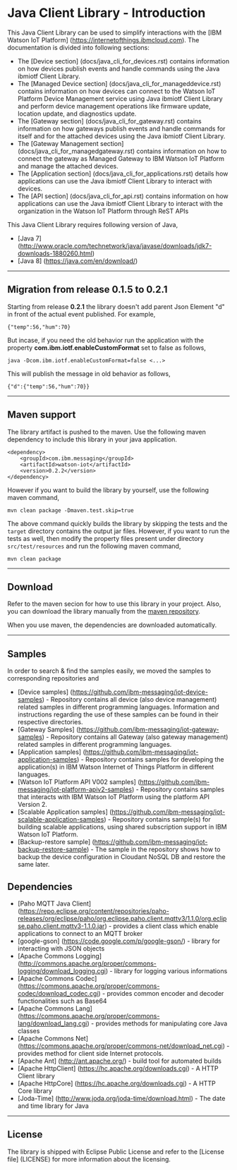 Java Client Library - Introduction
============================================

This Java Client Library can be used to simplify interactions with the [IBM Watson IoT Platform] (https://internetofthings.ibmcloud.com). The documentation is divided into following sections:  

- The [Device section] (docs/java_cli_for_devices.rst) contains information on how devices publish events and handle commands using the Java ibmiotf Client Library. 
- The [Managed Device section] (docs/java_cli_for_manageddevice.rst) contains information on how devices can connect to the Watson IoT Platform Device Management service using Java ibmiotf Client Library and perform device management operations like firmware update, location update, and diagnostics update.
- The [Gateway section] (docs/java_cli_for_gateway.rst) contains information on how gateways publish events and handle commands for itself and for the attached devices using the Java ibmiotf Client Library. 
- The [Gateway Management section] (docs/java_cli_for_managedgateway.rst) contains information on how to connect the gateway as Managed Gateway to IBM Watson IoT Platform and manage the attached devices.
- The [Application section] (docs/java_cli_for_applications.rst) details how applications can use the Java ibmiotf Client Library to interact with devices.
- The [API section] (docs/java_cli_for_api.rst)  contains information on how applications can use the Java ibmiotf Client Library to interact with the organization in the Watson IoT Platform through ReST APIs

This Java Client Library requires following version of Java,

*  [Java 7] (http://www.oracle.com/technetwork/java/javase/downloads/jdk7-downloads-1880260.html)
*  [Java 8] (https://java.com/en/download/)

----

Migration from release 0.1.5 to 0.2.1
---------------------------------------

Starting from release **0.2.1** the library doesn't add parent Json Element "d" in front of the actual event published. For example,

    {"temp":56,"hum":70}
    
    
But incase, if you need the old behavior run the application with the property **com.ibm.iotf.enableCustomFormat** set to false as follows,
 
    java -Dcom.ibm.iotf.enableCustomFormat=false <...>
    
This will publish the message in old behavior as follows,

    {"d":{"temp":56,"hum":70}}
    
----

Maven support
--------------------------------------------------------------------

The library artifact is pushed to the maven. Use the following maven dependency to include this library in your java application.

    <dependency>
        <groupId>com.ibm.messaging</groupId>
        <artifactId>watson-iot</artifactId>
        <version>0.2.2</version>
    </dependency>
    

However if you want to build the library by yourself, use the following maven command,

    mvn clean package -Dmaven.test.skip=true
    
The above command quickly builds the library by skipping the tests and the `target` directory contains the output jar files. However, if you want to run the tests as well, then modify the property files present under directory `src/test/resources` and run the following maven command,
    
    mvn clean package

----

Download
-------------------------------------------------------------------------------

Refer to the maven secion for how to use this library in your project. Also, you can download the library manually from the [maven repository](https://repo1.maven.org/maven2/com/ibm/messaging/watson-iot/0.2.2/watson-iot-0.2.2.jar).

When you use maven, the dependencies are downloaded automatically.

----

Samples
-------------------------------------------------------------------------------
In order to search & find the samples easily, we moved the samples to corresponding repositories and 

* [Device samples] (https://github.com/ibm-messaging/iot-device-samples) - Repository contains all device (also device management) related samples in different programming languages. Information and instructions regarding the use of these samples can be found in their respective directories.
* [Gateway Samples] (https://github.com/ibm-messaging/iot-gateway-samples) - Repository contains all Gateway (also gateway management) related samples in different programming languages.
* [Application samples] (https://github.com/ibm-messaging/iot-application-samples) - Repository contains samples for developing the application(s) in IBM Watson Internet of Things Platform in different languages.
* [Watson IoT Platform API V002 samples] (https://github.com/ibm-messaging/iot-platform-apiv2-samples) - Repository contains samples that interacts with IBM Watson IoT Platform using the platform API Version 2.
* [Scalable Application samples] (https://github.com/ibm-messaging/iot-scalable-application-samples) - Repository contains sample(s) for building scalable applications, using shared subscription support in IBM Watson IoT Platform.
* [Backup-restore sample] (https://github.com/ibm-messaging/iot-backup-restore-sample) - The sample in the repository shows how to backup the device configuration in Cloudant NoSQL DB and restore the same later.


Dependencies
-------------------------------------------------------------------------------

-  [Paho MQTT Java Client] (https://repo.eclipse.org/content/repositories/paho-releases/org/eclipse/paho/org.eclipse.paho.client.mqttv3/1.1.0/org.eclipse.paho.client.mqttv3-1.1.0.jar) - provides a client class which enable applications to connect to an MQTT broker
-  [google-gson] (https://code.google.com/p/google-gson/) - library for interacting with JSON objects
-  [Apache Commons Logging] (http://commons.apache.org/proper/commons-logging/download_logging.cgi) - library for logging various informations
-  [Apache Commons Codec] (https://commons.apache.org/proper/commons-codec/download_codec.cgi) - provides common encoder and decoder functionalities such as Base64
-  [Apache Commons Lang] (https://commons.apache.org/proper/commons-lang/download_lang.cgi) - provides methods for manipulating core Java classes
-  [Apache Commons Net] (https://commons.apache.org/proper/commons-net/download_net.cgi) - provides method for client side Internet protocols.
-  [Apache Ant] (http://ant.apache.org/) - build tool for automated builds
-  [Apache HttpClient] (https://hc.apache.org/downloads.cgi) - A HTTP Client library
-  [Apache HttpCore] (https://hc.apache.org/downloads.cgi)  - A HTTP Core library
-  [Joda-Time] (http://www.joda.org/joda-time/download.html) - The date and time library for Java 

----

License
-----------------------

The library is shipped with Eclipse Public License and refer to the [License file] (LICENSE) for more information about the licensing.
